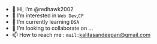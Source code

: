 - 👋 Hi, I’m @redhawk2002
- 👀 I’m interested in `Web Dev`,`CP`
- 🌱 I’m currently learning `DSA`
- 💞️ I’m looking to collaborate on ...
- 📫 How to reach me : `mail:`kalitasandeepan@gmail.com

<!---
redhawk2002/redhawk2002 is a ✨ special ✨ repository because its `README.md` (this file) appears on your GitHub profile.
You can click the Preview link to take a look at your changes.
--->
